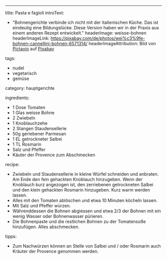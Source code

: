 ---
title: Pasta e fagioli
introText:
  - "Bohnengerichte verbinde ich nicht mit der italienischen Küche. Das ist eindeutig eine Bildungslücke. Diese Version haben wir in der Praxis aus einem anderen Rezept entwickelt."
headerImage: weisse-bohnen
headerImageLink: https://pixabay.com/de/photos/wei%c3%9fe-bohnen-cannellini-bohnen-6571314/
headerImageAttribution: Bild von <a href="https://pixabay.com/de/users/pictavio-1923348/?utm_source=link-attribution&amp;utm_medium=referral&amp;utm_campaign=image&amp;utm_content=6571314">Pictavio</a> auf <a href="https://pixabay.com/de//?utm_source=link-attribution&amp;utm_medium=referral&amp;utm_campaign=image&amp;utm_content=6571314">Pixabay</a>

tags:
  - nudel
  - vegetarisch
  - gemüse

category: hauptgerichte

ingredients:
  - 1 Dose Tomaten
  - 1 Glas weisse Bohne
  - 2 Zwiebeln
  - 1 Knoblauchzehe
  - 2 Stangen Staudensellerie
  - 50g geriebener Parmesan
  - 1 EL getrockneter Salbei
  - 1 TL Rosmarin
  - Salz und Pfeffer
  - Käuter der Provence zum Abschmecken

recipe:
  - Zwiebeln und Staudensellerie in kleine Würfel schneiden und anbraten. Am Ende den fein gehackten Knoblauch hinzugeben. Wenn der Knoblauch kurz angezogen ist, den zerriebenen getrockneten Salbei und den klein gehackten Rosmarin hinzugeben. Kurz warm werden lassen.
  - Alles mit den Tomaten ablöschen und etwa 10 Minuten köcheln lassen.
  - Mit Salz und Pfeffer würzen.
  - Währenddessen die Bohnen abgiessen und etwa 2/3 der Bohnen mit ein wenig Wasser oder Bohnenwasser pürieren.
  - Die Bohnenpaste und die restlichen Bohnen zu der Tomatensoße hinzufügen. Alles abschmecken.

tipps:
  - Zum Nachwürzen können an Stelle von Salbei und / oder Rosmarin auch Kräuter der Provence genommen werden.
